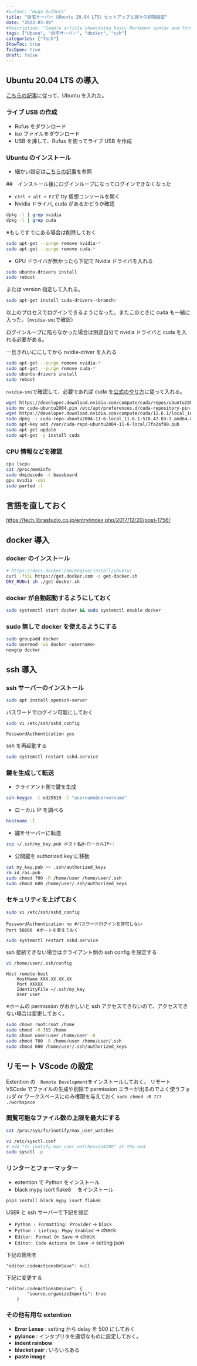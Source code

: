 ```yaml
---
#author: "Hugo Authors"
title: "自宅サーバー（Ubuntu 20.04 LTS）セットアップと諸々の初期設定"
date: "2022-03-09"
#description: "Sample article showcasing basic Markdown syntax and formatting for HTML elements."
tags: ["Ubunu", "自宅サーバー", "docker", "ssh"]
categories: ["Tech"]
ShowToc: true
TocOpen: true
draft: false
---
```


## Ubuntu 20.04 LTS の導入

[こちらの記事](https://qiita.com/koba-jon/items/019a3b4eac4f60ca89c9)に従って、Ubuntu を入れた。

### ライブ USB の作成

- Rufus をダウンロード
- iso ファイルをダウンロード
- USB を挿して、Rufus を使ってライブ USB を作成

### Ubuntu のインストール

- 細かい設定は[こちらの記事](https://qiita.com/koba-jon/items/019a3b4eac4f60ca89c9)を参照

##　インストール後にログインループになってログインできなくなった

- `ctrl + alt + F2`で tty 仮想コンソールを開く
- Nvidia ドライバ, cuda があるかどうか確認

```bash
dpkg -l | grep nvidia
dpkg -l | grep cuda
```

※もしですでにある場合は削除しておく

```bash
sudo apt-get --purge remove nvidia-*
sudo apt-get --purge remove cuda-*
```

- GPU ドライバが無かったら下記で Nvidia ドライバを入れる

```bash
sudo ubuntu-drivers install
sudo reboot
```

または version 指定して入れる。

```bash
sudo apt-get install cuda-drivers-<branch>
```

以上のプロセスでログインできるようになった。またこのときに cuda も一緒に入った。（`nvidia-smi`で確認）

ログインループに陥らなかった場合は別途自分で nvidia ドライバと cuda を入れる必要がある。

一旦きれいににしてから nvidia-driver を入れる

```bash
sudo apt-get --purge remove nvidia-*
sudo apt-get --purge remove cuda-*
sudo ubuntu-drivers install
sudo reboot
```

`nvidia-smi`で確認して、必要であれば cuda を[公式のやり方](https://developer.nvidia.com/cuda-downloads?target_os=Linux&target_arch=x86_64&Distribution=Ubuntu&target_version=20.04&target_type=deb_local)に従って入れる。

```bash
wget https://developer.download.nvidia.com/compute/cuda/repos/ubuntu2004/x86_64/cuda-ubuntu2004.pin
sudo mv cuda-ubuntu2004.pin /etc/apt/preferences.d/cuda-repository-pin-600
wget https://developer.download.nvidia.com/compute/cuda/11.6.1/local_installers/cuda-repo-ubuntu2004-11-6-local_11.6.1-510.47.03-1_amd64.deb
sudo dpkg -i cuda-repo-ubuntu2004-11-6-local_11.6.1-510.47.03-1_amd64.deb
sudo apt-key add /var/cuda-repo-ubuntu2004-11-6-local/7fa2af80.pub
sudo apt-get update
sudo apt-get -y install cuda
```

### CPU 情報などを確認

```bash
cpu lscpu
cat /proc/meminfo
sudo dmidecode -t baseboard
gpu nvidia -smi
sudo parted -l
```

## 言語を直しておく

https://tech.librastudio.co.jp/entry/index.php/2017/12/20/post-1756/

## docker 導入

### docker のインストール

```bash
# https://docs.docker.com/engine/install/ubuntu/
curl -fsSL https://get.docker.com -o get-docker.sh
DRY_RUN=1 sh ./get-docker.sh
```

### docker が自動起動するようにしておく

```bash
sudo systemctl start docker && sudo systemctl enable docker
```

### sudo 無しで docker を使えるようにする

```bash
sudo groupadd docker
sudo usermod -aG docker <username>
newgrp docker
```

## ssh 導入

### ssh サーバーのインストール

```bash
sudo apt install openssh-server
```

パスワードでログイン可能にしておく

```bash
sudo vi /etc/ssh/sshd_config
```

```
PasswordAuthentication yes
```

ssh を再起動する

```bash
sudo systemctl restart sshd.service
```

### 鍵を生成して転送

- クライアント側で鍵を生成

```bash
ssh-keygen -t ed25519 -C "username@servername"
```

- ローカル IP を調べる

```bash
hostname -I
```

- 鍵をサーバーに転送

```bash
scp ~/.ssh/my_key.pub ホスト名@<ローカルIP>:
```

- 公開鍵を authorized key に移動

```bash
cat my_key.pub >> .ssh/authorized_keys
rm id_ras.pub
sudo chmod 700 -R /home/user /home/user/.ssh
sudo chmod 600 /home/user/.ssh/authorized_keys
```

### セキュリティを上げておく

```bash
sudo vi /etc/ssh/sshd_config
```

```
PasswordAuthentication no #パスワードログインを許可しない
Port 56666　#ポートを変えておく
```

```bash
sudo systemctl restart sshd.service
```

ssh 接続できない場合はクライアント側の ssh config を設定する

```bash
vi /home/user/.ssh/config
```

```
Host remote-host
    HostName XXX.XX.XX.XX
    Port XXXXX
    IdentityFile ~/.ssh/my_key
    User user
```

※ホームの permission がおかしいと ssh アクセスできないので、アクセスできない場合は変更しておく。

```bash
sudo chown root:root /home
sudo chmod -R 755 /home
sudo chown user:user /home/user -R
sudo chmod 700 -R /home/user /home/user/.ssh
sudo chmod 600 /home/user/.ssh/authorized_keys
```

## リモート VScode の設定

Extention の　`Remote Development`をインストールしておく。
リモート VSCode でファイルの生成や削除で permission エラーが出るのでよく使うフォルダ or ワークスペースにのみ権限を与えておく `sudo chmod -R 777 ./workspace`

### 閲覧可能なファイル数の上限を最大にする

```bash
cat /proc/sys/fs/inotify/max_user_watches

vi /etc/sysctl.conf
# add "fs.inotify.max_user_watches=524288" at the end
sudo sysctl -p
```

### リンターとフォーマッター

- extention で Python をインストール
- black mypy isort flake8 　をインストール

```bash
pip3 install black mypy isort flake8
```

USER と ssh サーバーで下記を設定

- `Python › Formatting: Provider` -> `black`
- `Python › Linting: Mypy Enabled` -> check
- `Editor: Format On Save` -> check
- `Editor: Code Actions On Save` -> setting json

下記の箇所を

```
"editor.codeActionsOnSave": null
```

下記に変更する

```
"editor.codeActionsOnSave": {
        "source.organizeImports": true
    }
```

### その他有用な extention

- **Error Lense** : setting から delay を 500 にしておく
- **pylance** : インタプリタを適切なものに設定しておく。
- **indent rainbow**
- **blacket pair** : いろいろある
- **paste image**
